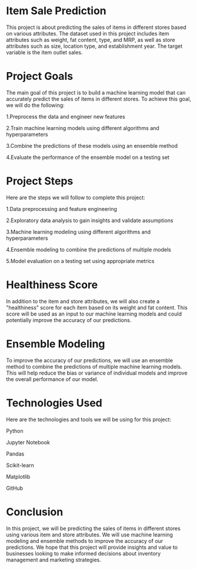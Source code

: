 # Item Sale Prediction

This project is about predicting the sales of items in different stores based on various attributes. The dataset used in this project includes item attributes such as weight, fat content, type, and MRP, as well as store attributes such as size, location type, and establishment year. The target variable is the item outlet sales.

# Project Goals
The main goal of this project is to build a machine learning model that can accurately predict the sales of items in different stores. To achieve this goal, we will do the following:

1.Preprocess the data and engineer new features

2.Train machine learning models using different algorithms and hyperparameters

3.Combine the predictions of these models using an ensemble method

4.Evaluate the performance of the ensemble model on a testing set

# Project Steps
Here are the steps we will follow to complete this project:

1.Data preprocessing and feature engineering

2.Exploratory data analysis to gain insights and validate assumptions

3.Machine learning modeling using different algorithms and hyperparameters

4.Ensemble modeling to combine the predictions of multiple models

5.Model evaluation on a testing set using appropriate metrics

# Healthiness Score
In addition to the item and store attributes, we will also create a "healthiness" score for each item based on its weight and fat content. This score will be used as an input to our machine learning models and could potentially improve the accuracy of our predictions.

# Ensemble Modeling
To improve the accuracy of our predictions, we will use an ensemble method to combine the predictions of multiple machine learning models. This will help reduce the bias or variance of individual models and improve the overall performance of our model.

# Technologies Used
Here are the technologies and tools we will be using for this project:

Python

Jupyter Notebook

Pandas

Scikit-learn

Matplotlib

GitHub

# Conclusion
In this project, we will be predicting the sales of items in different stores using various item and store attributes. We will use machine learning modeling and ensemble methods to improve the accuracy of our predictions. We hope that this project will provide insights and value to businesses looking to make informed decisions about inventory management and marketing strategies.
